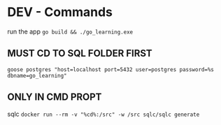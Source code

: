 # DEV - Commands
run the app `go build && ./go_learning.exe`
## MUST CD TO SQL FOLDER FIRST
`goose postgres "host=localhost port=5432 user=postgres password=%s dbname=go_learning"`
## ONLY IN CMD PROPT
sqlc   `docker run --rm -v "%cd%:/src" -w /src sqlc/sqlc generate`